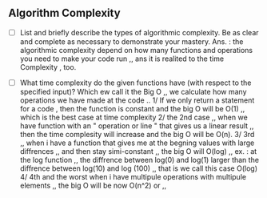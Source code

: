 ## Algorithm Complexity
* [ ] List and briefly describe the types of algorithmic complexity. Be as clear and complete as necessary to demonstrate your mastery.
Ans. : the algorithmic complexity depend on how many functions and operations you need to make your code run ,, ans it is realited to the time Complexity , too.

* [ ] What time complexity do the given functions have (with respect to the specified input)?
Which ew call it the Big O ,, we calculate how many operations we have made at the code .. 
1/ If we only return a statement for a code , then the function is constant and the big O will be O(1) ,, which is the best case at time complexity
2/ the 2nd case ,, when we have function with an " operation or line " that gives us a linear result ,, then the time complesity will increase and the big O will be O(n).
3/ 3rd ,, when i have a function that gives me at the begning values with large diffrences ,, and then stay simi-constant ,, the big O will O(log) ,, ex. : at the log function ,, the diffrence between log(0) and log(1) larger than the diffrence between log(10) and log (100) ,, that is we call this case O(log)
4/ 4th and the worst when i have multipule operations with multipule elements ,, the big O will be now O(n^2) or ,, 
